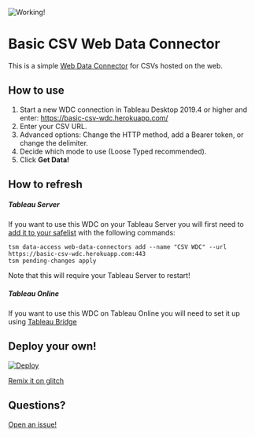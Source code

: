![Working!](https://img.shields.io/badge/Status-Working-brightgreen)

# Basic CSV Web Data Connector

This is a simple [Web Data Connector](https://tableau.github.io/webdataconnector/docs/) for CSVs hosted on the web.

## How to use

1. Start a new WDC connection in Tableau Desktop 2019.4 or higher and enter: https://basic-csv-wdc.herokuapp.com/
1. Enter your CSV URL.
1. Advanced options: Change the HTTP method, add a Bearer token, or change the delimiter.
1. Decide which mode to use (Loose Typed recommended).
1. Click **Get Data!**

## How to refresh

##### Tableau Server
If you want to use this WDC on your Tableau Server you will first need to [add it to your safelist](https://help.tableau.com/current/server/en-us/datasource_wdc.htm) with the following commands:
```
tsm data-access web-data-connectors add --name "CSV WDC" --url https://basic-csv-wdc.herokuapp.com:443
tsm pending-changes apply
```
Note that this will require your Tableau Server to restart!

##### Tableau Online
If you want to use this WDC on Tableau Online you will need to set it up using [Tableau Bridge](https://help.tableau.com/current/online/en-us/qs_refresh_local_data.htm)

## Deploy your own!
[![Deploy](https://www.herokucdn.com/deploy/button.svg)](https://heroku.com/deploy?template=https://github.com/KeshiaRose/Basic-CSV-WDC)

[Remix it on glitch](https://glitch.com/edit/#!/remix/simple-csv-wdc)

## Questions?

[Open an issue!](https://github.com/KeshiaRose/Basic-CSV-WDC/issues/new)
